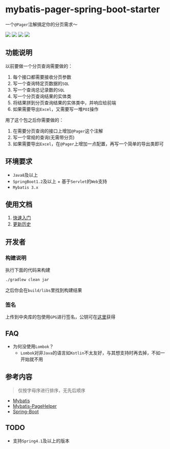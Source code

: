 # mybatis-pager-spring-boot-starter
一个`@Pager`注解搞定你的分页需求～

[![](https://img.shields.io/maven-central/v/org.cat73/mybatis-pager-spring-boot-starter.svg)](https://search.maven.org/search?q=g:org.cat73%20AND%20a:mybatis-pager-spring-boot-starter)
[![](https://img.shields.io/github/license/Cat7373/mybatis-pager.svg)](LICENSE)
[![](https://img.shields.io/badge/Repo-GitHub-blue.svg)](https://github.com/Cat7373/mybatis-pager)
[![](https://img.shields.io/badge/Repo-Gitee-blue.svg)](https://gitee.com/cat73/mybatis-pager)

## 功能说明
以前要做一个分页查询需要做的：

1. 每个接口都需要接收分页参数
2. 写一个查询特定页数据的`SQL`
3. 写一个查询总记录数的`SQL`
4. 写一个分页查询结果的实体类
5. 将结果拼到分页查询结果的实体类中，并响应给前端
6. 如果需要导出`Excel`，又需要写一堆`POI`操作

用了这个包之后你需要做的：

1. 在需要分页查询的接口上增加`@Pager`这个注解
2. 写一个常规的查询(无需带分页)
3. 如果需要导出`Excel`，在`@Pager`上增加一点配置，再写一个简单的导出类即可

## 环境要求
* `Java8`及以上
* `SpringBoot1.2`及以上 + 基于`Servlet`的`Web`支持
* `Mybatis 3.x`

## 使用文档
1. [快速入门](docs/1.QuickStart.md)
2. [更新历史](CHANGELOG.md)

## 开发者
### 构建说明
执行下面的代码来构建

```sh
./gradlew clean jar
```

之后你会在`build/libs`里找到构建结果

### 签名
上传到中央库的包使用`GPG`进行签名，公钥可在[这里](https://blog.cat73.org/about/gpg.html)获得

## FAQ
* 为何没使用`Lombok`？
    * `Lombok`对非`Java`的语言如`Kotlin`不太友好，与其想支持时再去掉，不如一开始就不用

## 参考内容
> 仅按字母序进行排序，无先后顺序

* [Mybatis](https://github.com/mybatis/mybatis-3)
* [Mybatis-PageHelper](https://github.com/pagehelper/Mybatis-PageHelper)
* [Spring-Boot](https://github.com/spring-projects/spring-boot)

## TODO
* 支持`Spring4.1`及以上的版本
